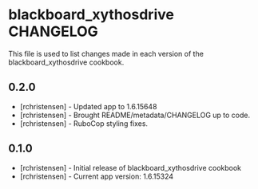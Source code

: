 blackboard_xythosdrive CHANGELOG
================================

This file is used to list changes made in each version of the blackboard_xythosdrive cookbook.

0.2.0
-----
- [rchristensen] - Updated app to 1.6.15648
- [rchristensen] - Brought README/metadata/CHANGELOG up to code.
- [rchristensen] - RuboCop styling fixes.

0.1.0
-----

- [rchristensen] - Initial release of blackboard_xythosdrive cookbook
- [rchristensen] - Current app version: 1.6.15324
